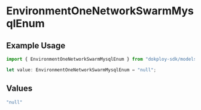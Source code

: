 # EnvironmentOneNetworkSwarmMysqlEnum

## Example Usage

```typescript
import { EnvironmentOneNetworkSwarmMysqlEnum } from "dokploy-sdk/models/operations";

let value: EnvironmentOneNetworkSwarmMysqlEnum = "null";
```

## Values

```typescript
"null"
```